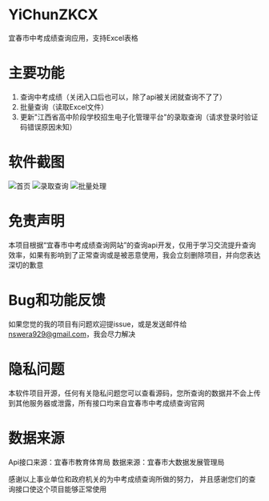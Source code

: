 # YiChunZKCX
宜春市中考成绩查询应用，支持Excel表格

# 主要功能
1. 查询中考成绩（关闭入口后也可以，除了api被关闭就查询不了了）
2. 批量查询（读取Excel文件）
3. 更新"江西省高中阶段学校招生电子化管理平台"的录取查询（请求登录时验证码错误原因未知）

# 软件截图
![首页](image/home.jpg)
![录取查询](image/enroll.jpg)
![批量处理](image/excel.jpg)

# 免责声明
本项目根据“宜春市中考成绩查询网站”的查询api开发，仅用于学习交流提升查询效率，如果有影响到了正常查询或是被恶意使用，我会立刻删除项目，并向您表达深切的歉意

# Bug和功能反馈
如果您觉的我的项目有问题欢迎提issue，或是发送邮件给 nswera929@gmail.com，我会尽力解决

# 隐私问题
本软件项目开源，任何有关隐私问题您可以查看源码，您所查询的数据并不会上传到其他服务器或泄露，所有接口均来自宜春市中考成绩查询官网

# 数据来源
Api接口来源：宜春市教育体育局
数据来源：宜春市大数据发展管理局

感谢以上事业单位和政府机关的为中考成绩查询所做的努力，
并且感谢您们的查询接口使这个项目能够正常使用


